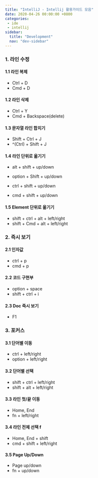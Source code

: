 ```yaml
---
title: "IntelliJ - Intellij 활용가이드 모음"
date: 2020-04-26 00:00:00 +0800
categories: 
 - ide
 - intellij
sidebar:
  title: "Development"
  nav: "dev-sidebar"
---
```


### 1. 라인 수정

#### 1.1 라인 복제
- Ctrl + D
- Cmd + D

#### 1.2 라인 삭제
- Ctrl + Y
- Cmd + Backspace(delete)

#### 1.3 문자열 라인 합치기
- Shift + Ctrl + J
- ^(Ctrl) + Shift + J

#### 1.4 라인 단위로 옮기기
- alt + shift + up/down
- option + Shift + up/down

- ctrl + shift + up/down
- cmd + shift + up/down

#### 1.5 Element 단위로 옮기기
- shift + ctrl + alt + left/right
- shift + Cmd + alt + left/right

### 2. 즉시 보기

#### 2.1 인자값
- ctrl + p
- cmd + p

#### 2.2 코드 구현부 
- option + space
- shift + ctrl + i

#### 2.3 Doc 즉시 보기 
- F1

### 3. 포커스

#### 3.1 단어별 이동 
- ctrl + left/right
- option + left/right

#### 3.2 단어별 선택 
- shift + ctrl + left/right
- shift + alt + left/right

#### 3.3 라인 첫/끝 이동
- Home, End 
- fn + left/right

#### 3.4 라인 전체 선택 f
- Home, End + shift
- cmd + shift + left/right

#### 3.5 Page Up/Down
- Page up/down
- fn + up/down

